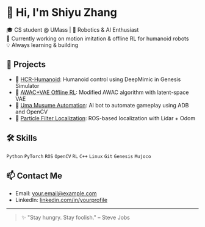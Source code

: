 # 👋 Hi, I'm Shiyu Zhang

🎓 CS student @ UMass | 🤖 Robotics & AI Enthusiast  
🌱 Currently working on motion imitation & offline RL for humanoid robots  
💡 Always learning & building

## 🚀 Projects

- 🦿 [HCR-Humanoid](https://github.com/yourusername/HCR-Humanoid): Humanoid control using DeepMimic in Genesis Simulator  
- 🧠 [AWAC+VAE Offline RL](https://github.com/yourusername/awac-vae): Modified AWAC algorithm with latent-space VAE  
- 📱 [Uma Musume Automation](https://github.com/yourusername/uma-bot): AI bot to automate gameplay using ADB and OpenCV  
- 📡 [Particle Filter Localization](https://github.com/yourusername/particle-filter): ROS-based localization with Lidar + Odom  

## 🛠️ Skills
`Python` `PyTorch` `ROS` `OpenCV` `RL` `C++` `Linux` `Git` `Genesis` `Mujoco`

## 📫 Contact Me
- Email: your.email@example.com  
- LinkedIn: [linkedin.com/in/yourprofile](https://linkedin.com/in/yourprofile)

---
> ✨ "Stay hungry. Stay foolish." – Steve Jobs
